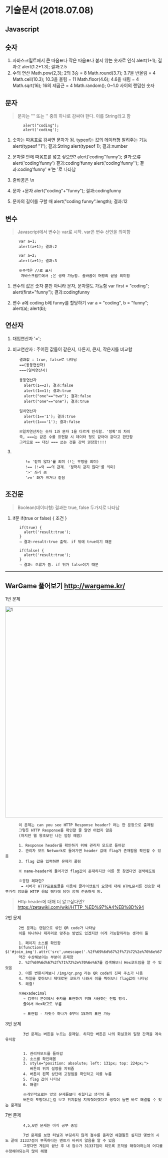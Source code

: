 기술문서 (2018.07.08)
=======
Javascript
-------
숫자
-------
1. 자바스크립트에서 큰 따옴표나 작은 따옴표나 붙지 않는 숫자로 인식
          alert(1+1); 결과:2
          alert(1.2+1.3); 결과:2.5
2. 수의 연산
          Math.pow(2,3); 2의 3승 = 8
          Math.round(3.7); 3.7을 반올림 = 4
          Math.ceil(10.3); 10.3을 올림 = 11
          Math.floor(4.6); 4.6을 내림 = 4
          Math.sqrt(16); 16의 제곱근 = 4
          Math.random(); 0~1.0 사이의 랜덤한 숫자

문자
-------
>문자는 "" 또는 '' 중의 하나로 감싸야 한다. 이를 String라고 함

            alert("coding");
            alert('coding');
1. 숫자는 따옴표로 감싸면 문자가 됨. typeof는 값의 데이터형 알려주는 기능
          alert(typeof "1"); 결과:String
          alert(typeof 1); 결과:number

2. 문자열 안에 따옴표를 넣고 싶으면?
          alert('coding''funny'); 결과:오류
          alert('coding\'funny') 결과:coding'funny
          alert('coding\'funny\''); 결과:coding'funny'
          ※\'는 '로 나타남
3. 줄바꿈은 \n

4. 문자 +문자
          alert("coding"+"funny"); 결과:codingfunny
5. 문자의 길이를 구할 때
          alert("coding funny".length); 결과:12

변수
-------
>Javascript에서 변수는 var로 시작. var은 변수 선언을 의미함

          var a=1;
          alert(a+1); 결과:2

          var a=2;
          alert(a+1); 결과:3

          ※주석은 //로 표시
           자바스크립트에서 ;은 생략 가능함. 줄바꿈이 며령의 끝을 의미함

1. 변수의 값은 숫자 뿐만 아니라 문자, 문자열도 가능함
          var first = "coding";
          alert(first+"funny"); 결과:codingfunny

2. 변수 a에 coding b에 funny를 할당하기
          var a = "coding", b = "funny";
          alert(a);
          alert(b);

연산자
-------
1. 대입연산자 '=';

2. 비교연산자 : 주어진 값들이 같은지, 다른지, 큰지, 작은지를 비교함

          결과값 : true, false로 나타남
          ==(동등연산자)
          ===(일치연산자)

          동등연산자
            alert(1==2); 결과:false
            alert(1==1); 결과:true
            alert("one"=="two"); 결과:false
            alert("one"=="one"); 결과:true

          일치연산자
            alert(1=='1'); 결과:true
            alert(1==='1'); 결과:false

          ※일치연산자는 숫자 1과 문자 1을 다르게 인식함. '정확'의 차이
          즉, ===는 같은 수를 표현할 시 데이터 형도 같아야 같다고 판단함
          그러므로 == 대신 === 쓰는 것을 강력 권장함!!!!

3.

             != '같지 않다'를 의미 (!는 부정을 의미)
             !== (!=와 ==의 관계. '정확히 같지 않다'를 의미)
             '>' 좌가 큼
             '>=' 좌가 크거나 같음

조건문
-------
>Boolean(데이터형)
  결과는 true, false 두가지로 나타남

1. if문
          if(true or false) {
            조건
          }

          if(true) {
            alert('result:true');
          }
          → 결과:result:true 출력. if 뒤에 true이기 때문

          if(false) {
            alert('result:true');
          }
          → 결과: 오류가 뜸. if 뒤가 false이기 때문

- - -
WarGame 풀어보기 http://wargame.kr/
-------

1번 문제


<img width="673" alt="1" src="https://user-images.githubusercontent.com/40850499/42430624-4a1a6c28-837b-11e8-95b6-c806371c1c5f.PNG">



          이 문제는 can you see HTTP Response header? 라는 한 문장으로 출제됨
          그렇듯 HTTP Response를 확인할 줄 알면 어렵지 않음
          (하지만 웹 왕초보인 나는 엄청 헤맴)

          1. Response header를 확인하기 위해 관리자 모드로 들어감
          2. 관리자 모드 Network로 들어가면 header 값에 flag가 존재함을 확인할 수 있음
          3. flag 값을 입력하면 문제가 풀림

          ※ name-header에 들어가면 flag값이 존재하지만 이를 못 찾겠다면 검색해도됨

          ※응답 헤더란?
           → 서버가 HTTP프로토콜을 이용해 클라이언트의 요청에 대해 HTML문서를 전송할 때 부가적 정보를 HTTP 응답 헤더에 담아 함께 전송하게 됨.


>Http header에 대해 더 알고싶다면? https://zetawiki.com/wiki/HTTP_%ED%97%A4%EB%8D%94


2번 문제

          2번 문제는 랜덤으로 섞인 QR code가 나타남
          이를 하나하나 제자리로 맞추는 방법도 있겠지만 이게 가능할까라는 생각이 듦

          1. 페이지 소스를 확인함
          $(function(){ $('#join_img').attr('src',unescape('.%2f%69%6d%67%2f%71%72%2e%70%6e%67'));
          약간 수상해보이는 부분이 존재함
          2. %2f%69%6d%67%2f%71%72%2e%70%6e%67를 검색해보니 Hex코드임을 알 수 있었음
          3. 이를 변환시켜보니 /img/qr.png 라는 QR code의 진짜 주소가 나옴
          4. 파일을 찾아보니 제대로된 코드가 나와서 이를 찍어보니 flag값이 나타남
          5. 해결!

          ※Hexadecimal
            → 컴퓨터 분야에서 숫자를 표현하기 위해 사용하는 진법 방식.
            줄여서 Hex라고도 부름

            → 표현법 - 자릿수 하나가 0부터 15까지 표현 가능

3번 문제


            3번 문제는 버튼을 누르는 문제임. 하지만 버튼은 나의 화살표와 일정 간격을 계속 유지함


            1. 관리자모드를 들어감
            2. 소스를 확인해봄
            3. style="position: absolute; left: 131px; top: 224px;">
               버튼의 위치 설정을 지워줌
            4. 버튼이 왼쪽 상단에 고정됨을 확인하고 이를 누름
            5. flag 값이 나타남
            6. 해결!

            ※개인적으로는 앞의 문제들보다 쉬웠다고 생각이 듦
            버튼이 도망다니는걸 보고 위치값을 지워줘야겠다고 생각이 들면 바로 해결할 수 있는 문제임

7번 문제

            4,5,6번 문제는 아직 공부 중임

            7번 문제를 보면 터널과 부딪히지 않게 점수를 올리면 해결될듯 싶지만 몇번의 시도 끝에 31337점이 부족하다는 멘트가 바뀌지 않음을 알 수 있음
            그렇다면 게임이 끝난 후 내 점수가 31337점이 되도록 조작을 해줘야하는데 어디를 수정해야되는지 많이 헤맴
            
